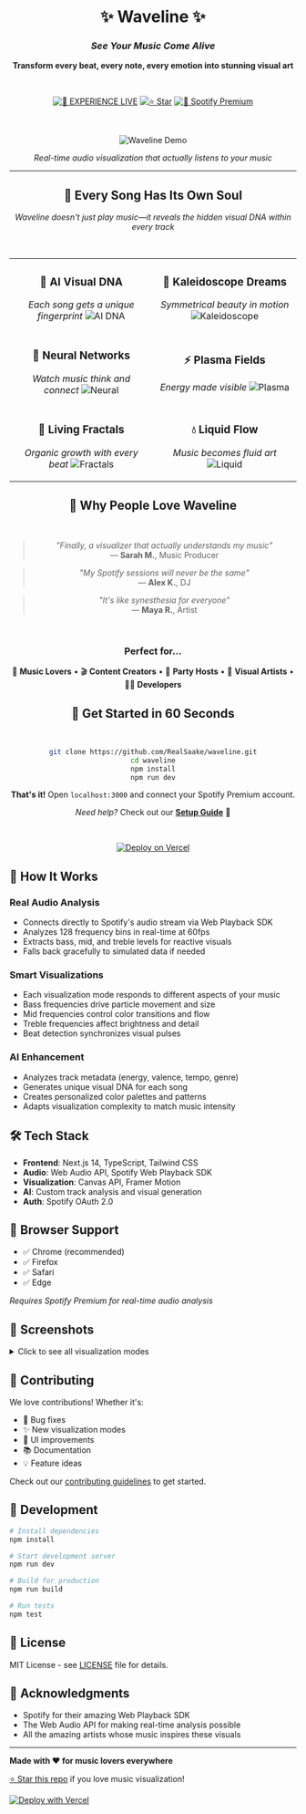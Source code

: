 <div align="center">

# ✨ **Waveline** ✨
### *See Your Music Come Alive*

**Transform every beat, every note, every emotion into stunning visual art**

<br>

[![🚀 **EXPERIENCE LIVE**](https://img.shields.io/badge/🚀_EXPERIENCE_LIVE-FF6B6B?style=for-the-badge&logoColor=white)](https://waveline.vercel.app/live)
[![⭐ Star](https://img.shields.io/github/stars/RealSaake/waveline?style=for-the-badge&color=FFD93D)](https://github.com/RealSaake/waveline)
[![🎵 Spotify Premium](https://img.shields.io/badge/Spotify_Premium-Required-1DB954?style=for-the-badge&logo=spotify)](https://spotify.com/premium)

<br>

![Waveline Demo](https://github.com/user-attachments/assets/placeholder-demo.gif)

*Real-time audio visualization that actually listens to your music*

</div>

---

<div align="center">

## 🎨 **Every Song Has Its Own Soul**

*Waveline doesn't just play music—it reveals the hidden visual DNA within every track*

<br>

<table>
<tr>
<td width="50%" align="center">

### 🧬 **AI Visual DNA**
*Each song gets a unique fingerprint*
![AI DNA](https://via.placeholder.com/300x200/6366f1/ffffff?text=🧬+AI+DNA)

</td>
<td width="50%" align="center">

### 🔮 **Kaleidoscope Dreams**
*Symmetrical beauty in motion*
![Kaleidoscope](https://via.placeholder.com/300x200/ec4899/ffffff?text=🔮+Kaleidoscope)

</td>
</tr>
<tr>
<td width="50%" align="center">

### 🧠 **Neural Networks**
*Watch music think and connect*
![Neural](https://via.placeholder.com/300x200/10b981/ffffff?text=🧠+Neural)

</td>
<td width="50%" align="center">

### ⚡ **Plasma Fields**
*Energy made visible*
![Plasma](https://via.placeholder.com/300x200/f59e0b/ffffff?text=⚡+Plasma)

</td>
</tr>
<tr>
<td width="50%" align="center">

### 🌿 **Living Fractals**
*Organic growth with every beat*
![Fractals](https://via.placeholder.com/300x200/84cc16/ffffff?text=🌿+Fractals)

</td>
<td width="50%" align="center">

### 💧 **Liquid Flow**
*Music becomes fluid art*
![Liquid](https://via.placeholder.com/300x200/06b6d4/ffffff?text=💧+Liquid)

</td>
</tr>
</table>

</div>

<div align="center">

## 🌟 **Why People Love Waveline**

<br>

> *"Finally, a visualizer that actually understands my music"*  
> — **Sarah M.**, Music Producer

> *"My Spotify sessions will never be the same"*  
> — **Alex K.**, DJ

> *"It's like synesthesia for everyone"*  
> — **Maya R.**, Artist

<br>

### Perfect for...

🎵 **Music Lovers** • 🎬 **Content Creators** • 🎉 **Party Hosts** • 🎨 **Visual Artists** • 🧑‍💻 **Developers**

</div>

<div align="center">

## 🚀 **Get Started in 60 Seconds**

<br>

```bash
git clone https://github.com/RealSaake/waveline.git
cd waveline
npm install
npm run dev
```

**That's it!** Open `localhost:3000` and connect your Spotify Premium account.

*Need help?* Check out our [**Setup Guide**](SETUP.md) 📖

<br>

[![Deploy on Vercel](https://vercel.com/button)](https://vercel.com/new/clone?repository-url=https://github.com/RealSaake/waveline)

</div>

## 🎵 How It Works

### Real Audio Analysis
- Connects directly to Spotify's audio stream via Web Playback SDK
- Analyzes 128 frequency bins in real-time at 60fps
- Extracts bass, mid, and treble levels for reactive visuals
- Falls back gracefully to simulated data if needed

### Smart Visualizations
- Each visualization mode responds to different aspects of your music
- Bass frequencies drive particle movement and size
- Mid frequencies control color transitions and flow
- Treble frequencies affect brightness and detail
- Beat detection synchronizes visual pulses

### AI Enhancement
- Analyzes track metadata (energy, valence, tempo, genre)
- Generates unique visual DNA for each song
- Creates personalized color palettes and patterns
- Adapts visualization complexity to match music intensity

## 🛠 Tech Stack

- **Frontend**: Next.js 14, TypeScript, Tailwind CSS
- **Audio**: Web Audio API, Spotify Web Playback SDK
- **Visualization**: Canvas API, Framer Motion
- **AI**: Custom track analysis and visual generation
- **Auth**: Spotify OAuth 2.0

## 📱 Browser Support

- ✅ Chrome (recommended)
- ✅ Firefox  
- ✅ Safari
- ✅ Edge

*Requires Spotify Premium for real-time audio analysis*

## 🎨 Screenshots

<details>
<summary>Click to see all visualization modes</summary>

### AI Visual DNA
![AI Visual DNA](https://via.placeholder.com/600x300/1a1a1a/ffffff?text=🧬+AI+Visual+DNA)

### Kaleidoscope Mode
![Kaleidoscope](https://via.placeholder.com/600x300/1a1a1a/ffffff?text=🔮+Kaleidoscope)

### Neural Network
![Neural Network](https://via.placeholder.com/600x300/1a1a1a/ffffff?text=🧠+Neural+Network)

### Plasma Field
![Plasma Field](https://via.placeholder.com/600x300/1a1a1a/ffffff?text=⚡+Plasma+Field)

</details>

## 🤝 Contributing

We love contributions! Whether it's:
- 🐛 Bug fixes
- ✨ New visualization modes
- 🎨 UI improvements
- 📚 Documentation
- 💡 Feature ideas

Check out our [contributing guidelines](CONTRIBUTING.md) to get started.

## 🔧 Development

```bash
# Install dependencies
npm install

# Start development server
npm run dev

# Build for production
npm run build

# Run tests
npm test
```

## 📄 License

MIT License - see [LICENSE](LICENSE) file for details.

## 🙏 Acknowledgments

- Spotify for their amazing Web Playback SDK
- The Web Audio API for making real-time analysis possible
- All the amazing artists whose music inspires these visuals

---

**Made with ❤️ for music lovers everywhere**

[⭐ Star this repo](https://github.com/RealSaake/waveline) if you love music visualization!

[![Deploy with Vercel](https://vercel.com/button)](https://vercel.com/new/clone?repository-url=https://github.com/RealSaake/waveline)